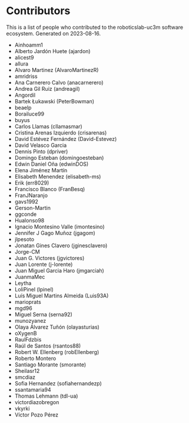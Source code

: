 # Contributors

This is a list of people who contributed to the roboticslab-uc3m software ecosystem.
Generated on 2023-08-16.

- Ainhoamm1
- Alberto Jardón Huete (ajardon)
- alicest9
- allura
- Alvaro Martinez (AlvaroMartinezR)
- amridriss
- Ana Carnerero Calvo (anacarnerero)
- Andrea Gil Ruiz (andreagil)
- Angordil
- Bartek Łukawski (PeterBowman)
- beaelp
- Borailuce99
- buyus
- Carlos Llamas (cllamasmar)
- Cristina Arenas Izquierdo (crisarenas)
- David Estévez Fernández (David-Estevez)
- David Velasco Garcia
- Dennis Pinto (dpriver)
- Domingo Esteban (domingoesteban)
- Edwin Daniel Oña (edwinDOS)
- Elena Jiménez Martín
- Elisabeth Menendez (elisabeth-ms)
- Erik (err8029)
- Francisco Blanco (FranBesq)
- FranJNaranjo
- gavs1992
- Gerson-Martin
- ggconde
- Hualonso98
- Ignacio Montesino Valle (imontesino)
- Jennifer J Gago Muñoz (jgagom)
- jlpesoto
- Jonatan Gines Clavero (jginesclavero)
- Jorge-CM
- Juan G. Victores (jgvictores)
- Juan Lorente (j-lorente)
- Juan Miguel Garcia Haro (jmgarciah)
- JuanmaMec
- Leytha
- LoliPinel (lpinel)
- Luís Miguel Martins Almeida (Luis93A)
- marioprats
- mgd96
- Miguel Serna (serna92)
- munozyanez
- Olaya Álvarez Tuñón (olayasturias)
- oXygenB
- RaulFdzbis
- Raúl de Santos (rsantos88)
- Robert W. Ellenberg (robEllenberg)
- Roberto Montero
- Santiago Morante (smorante)
- Sheilasr12
- smcdiaz
- Sofia Hernandez (sofiahernandezp)
- ssantamaria94
- Thomas Lehmann (tdl-ua)
- victordiazobregon
- vkyrki
- Víctor Pozo Pérez
